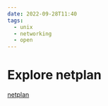 ```yaml
---
date: 2022-09-28T11:40
tags:
  - unix
  - networking
  - open
---
```


# Explore netplan

[netplan](https://netplan.io/)
